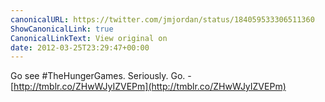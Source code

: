 ```yaml
---
canonicalURL: https://twitter.com/jmjordan/status/184059533306511360
ShowCanonicalLink: true
CanonicalLinkText: View original on
date: 2012-03-25T23:29:47+00:00
---
```

Go see #TheHungerGames. Seriously. Go. - [http://tmblr.co/ZHwWJyIZVEPm](http://tmblr.co/ZHwWJyIZVEPm)